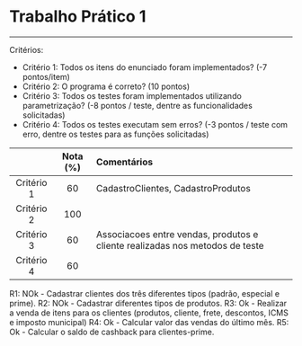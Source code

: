 # Trabalho Prático 1
--- 

Critérios: 
- Critério 1: Todos os itens do enunciado foram implementados? (-7 pontos/item)
- Critério 2: O programa é correto? (10 pontos)
- Critério 3: Todos os testes foram implementados utilizando parametrização? (-8 pontos / teste, dentre as funcionalidades solicitadas)
- Critério 4: Todos os testes executam sem erros? (-3 pontos / teste com erro, dentre os testes para as funções solicitadas)

|            | Nota (%) | Comentários                                          |
|:----------:|:--------:|:-----------------------------------------------------|
| Critério 1 | 60       | CadastroClientes, CadastroProdutos                   |
| Critério 2 | 100      |                                                      |
| Critério 3 | 60       | Associacoes entre vendas, produtos e cliente realizadas nos metodos de teste|
| Critério 4 | 60       |                                                      |


R1: NOk - Cadastrar clientes dos três diferentes tipos (padrão, especial e prime).
R2: NOk - Cadastrar diferentes tipos de produtos.
R3: Ok - Realizar a venda de itens para os clientes (produtos, cliente, frete, descontos, ICMS e imposto municipal)
R4: Ok - Calcular valor das vendas do último mês.
R5: Ok - Calcular o saldo de cashback para clientes-prime.
